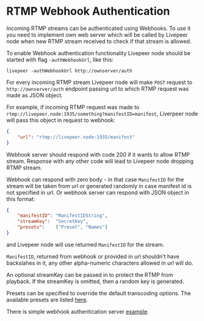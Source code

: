 # RTMP Webhook Authentication

Incoming RTMP streams can be authenticated using Webhooks. To use it you need to implement own web server which will be called by Livepeer node when new RTMP stream received to check if that stream is allowed.

To enable Webhook authentication functionality Livepeer node should be started with flag `-authWebhookUrl`, like this:

`livepeer -authWebhookUrl http://ownserver/auth`

For every incoming RTMP stream Livepeer node will make `POST` request to `http://ownserver/auth` endpoint passing url to which RTMP request was made as JSON object.

For example, if incoming RTMP request was made to `rtmp://livepeer.node:1935/something?manifestID=manifest`, Liverpeer node will pass this object in request to webhook:

```json
{
    "url": "rtmp://livepeer.node:1935/manifest"
}
```

Webhook server should respond with code 200 if it wants to allow RTMP stream. Response with any other code will lead to Livepeer node dropping RTMP stream.

Webhook can respond with zero body - in that case `ManifestID` for the stream will be taken from url or generated randomly in case manifest id is not specified in url. Or webhook server can respond with JSON object in this format:

```json
{
    "manifestID": "ManifestIDString",
    "streamKey":  "SecretKey",
    "presets":    ["Preset", "Names"]
}
```
and Livepeer node will use returned `ManifestID` for the stream.

`ManifestID`, returned from webhook or provided in url shouldn't have backslahes in it, any other alpha-numeric characters allowed in url will do.

An optional streamKey can be passed in to protect the RTMP from playback. If the
streamKey is omitted, then a random key is generated.

Presets can be specified to override the default transcoding options. The available presets are listed [here](https://github.com/livepeer/go-livepeer/blob/master/common/videoprofile_ids.go).

There is simple webhook authentication server [example](https://github.com/livepeer/go-livepeer/blob/master/cmd/simple_auth_server/simple_auth_server.go).
